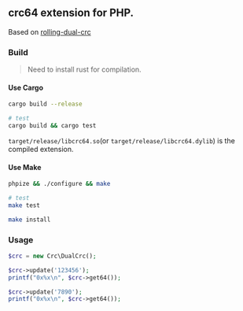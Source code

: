 ## crc64 extension for PHP.

Based on [rolling-dual-crc](https://github.com/malaire/rolling-dual-crc)

### Build

> Need to install rust for compilation.

#### Use Cargo

```sh
cargo build --release

# test
cargo build && cargo test
```

`target/release/libcrc64.so`(or `target/release/libcrc64.dylib`) is the compiled extension. 

#### Use Make

```sh
phpize && ./configure && make

# test
make test

make install
```

### Usage

```php
$crc = new Crc\DualCrc();

$crc->update('123456');
printf("0x%x\n", $crc->get64());

$crc->update('7890');
printf("0x%x\n", $crc->get64());
```